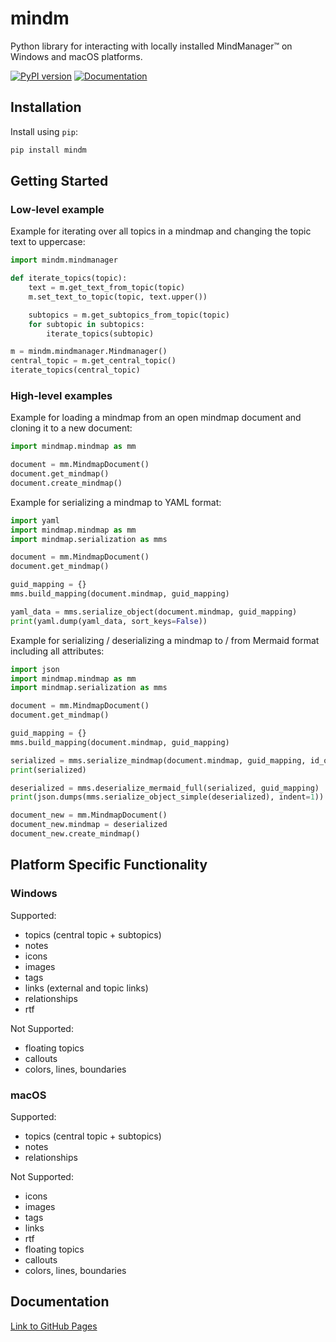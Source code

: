 # mindm

Python library for interacting with locally installed MindManager™ on Windows and macOS platforms.

[![PyPI version](https://img.shields.io/pypi/v/mindm.svg)](https://pypi.org/project/mindm/)
[![Documentation](https://img.shields.io/badge/docs-latest-blue.svg)](https://robertzaufall.github.io/mindm/)

## Installation

Install using `pip`:
```bash
pip install mindm
```

## Getting Started

### Low-level example

Example for iterating over all topics in a mindmap and changing the topic text to uppercase:  
  
```python
import mindm.mindmanager

def iterate_topics(topic):
    text = m.get_text_from_topic(topic)
    m.set_text_to_topic(topic, text.upper())

    subtopics = m.get_subtopics_from_topic(topic)
    for subtopic in subtopics:
        iterate_topics(subtopic)

m = mindm.mindmanager.Mindmanager()
central_topic = m.get_central_topic()
iterate_topics(central_topic)
```

### High-level examples
  
Example for loading a mindmap from an open mindmap document and cloning it to a new document:  
  
```python
import mindmap.mindmap as mm

document = mm.MindmapDocument()
document.get_mindmap()
document.create_mindmap()
```
  
Example for serializing a mindmap to YAML format:  
  
```python
import yaml
import mindmap.mindmap as mm
import mindmap.serialization as mms

document = mm.MindmapDocument()
document.get_mindmap()

guid_mapping = {}
mms.build_mapping(document.mindmap, guid_mapping)

yaml_data = mms.serialize_object(document.mindmap, guid_mapping)
print(yaml.dump(yaml_data, sort_keys=False))
```
  
Example for serializing / deserializing a mindmap to / from Mermaid format including all attributes:  
  
```python
import json
import mindmap.mindmap as mm
import mindmap.serialization as mms

document = mm.MindmapDocument()
document.get_mindmap()

guid_mapping = {}
mms.build_mapping(document.mindmap, guid_mapping)

serialized = mms.serialize_mindmap(document.mindmap, guid_mapping, id_only=False)
print(serialized)

deserialized = mms.deserialize_mermaid_full(serialized, guid_mapping)
print(json.dumps(mms.serialize_object_simple(deserialized), indent=1))

document_new = mm.MindmapDocument()
document_new.mindmap = deserialized
document_new.create_mindmap()
```

## Platform Specific Functionality

### Windows

Supported:
- topics (central topic + subtopics)
- notes
- icons
- images
- tags
- links (external and topic links)
- relationships
- rtf

Not Supported:
- floating topics
- callouts
- colors, lines, boundaries

### macOS

Supported:
- topics (central topic + subtopics)
- notes
- relationships

Not Supported:
- icons
- images
- tags
- links
- rtf
- floating topics
- callouts
- colors, lines, boundaries

## Documentation
[Link to GitHub Pages](https://robertzaufall.github.io/mindm/)